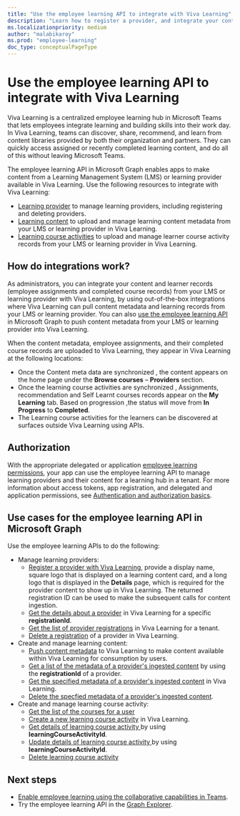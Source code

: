 ```yaml
---
title: "Use the employee learning API to integrate with Viva Learning"
description: "Learn how to register a provider, and integrate your content and learner records from your learning provider to Viva Learning."
ms.localizationpriority: medium
author: "malabikaroy"
ms.prod: "employee-learning"
doc_type: conceptualPageType
---
```


# Use the employee learning API to integrate with Viva Learning

Viva Learning is a centralized employee learning hub in Microsoft Teams that lets employees integrate learning and building skills into their work day. In Viva Learning, teams can discover, share, recommend, and learn from content libraries provided by both their organization and partners. They can quickly access assigned or recently completed learning content, and do all of this without leaving Microsoft Teams.

The employee learning API in Microsoft Graph enables apps to make content from a Learning Management System (LMS) or learning provider available in Viva Learning. Use the following resources to integrate with Viva Learning:

- [Learning provider](learningprovider.md) to manage learning providers, including registering and deleting providers.
- [Learning content](learningcontent.md) to upload and manage learning content metadata from your LMS or learning provider in Viva Learning.
- [Learning course activities](learningcourseactivity.md) to upload and manage learner course activity records from your LMS or learning provider in Viva Learning.


## How do integrations work?
As administrators, you can integrate your content and learner records (employee assignments and completed course records) from your LMS or learning provider with Viva Learning, by using out-of-the-box integrations where Viva Learning can pull content metadata and learning records from your LMS or learning provider. You can also [use the employee learning API](#use-cases-for-the-employee-learning-api-in-microsoft-graph) in Microsoft Graph to push content metadata from your LMS or learning provider into Viva Learning. 

When the content metadata, employee assignments, and their completed course records are uploaded to Viva Learning, they appear in Viva Learning at the following locations:
- Once the Content meta data are synchronized , the content appears on the home page under the **Browse courses** – **Providers** section.
- Once the learning course activities are synchronized , Assignments, recommendation and Self Learnt courses records appear on the **My Learning** tab. Based on progression ,the status will move from **In Progress** to **Completed**.
- The Learning course activities for the learners can be discovered at surfaces outside Viva Learning using APIs.

## Authorization
With the appropriate delegated or application [employee learning permissions](/graph/permissions-reference#employee-learning-permissions), your app can use the employee learning API to manage learning providers and their content for a learning hub in a tenant. For more information about access tokens, app registration, and delegated and application permissions, see [Authentication and authorization basics](/graph/auth/auth-concepts).

## Use cases for the employee learning API in Microsoft Graph
Use the employee learning APIs to do the following:
- Manage learning providers:
  - [Register a provider with Viva Learning](../api/employeeexperience-post-learningproviders.md), provide a display name, square logo that is displayed on a learning content card, and a long logo that is displayed in the **Details** page, which is required for the provider content to show up in Viva Learning. The returned registration ID can be used to make the subsequent calls for content ingestion.
  - [Get the details about a provider](../api/learningprovider-get.md) in Viva Learning for a specific **registrationId**.  
  - [Get the list of provider registrations](../api/employeeexperience-list-learningproviders.md) in Viva Learning for a tenant.
  - [Delete a registration](../api/employeeexperience-delete-learningproviders.md) of a provider in Viva Learning.
- Create and manage learning content:
  - [Push content metadata](../api/learningcontent-update.md) to Viva Learning to make content available within Viva Learning for consumption by users.  
  - [Get a list of the metadata of a provider's ingested content](../api/learningprovider-list-learningcontents.md) by using the **registrationId** of a provider.  
  - [Get the specified metadata of a provider's ingested content](../api/learningcontent-get.md) in Viva Learning.
  - [Delete the specfied metadata of a provider's ingested content](../api/learningprovider-delete-learningcontents.md).
 - Create and manage learning course activity:
   - [Get the list of the courses for a user](../api/learningcourseactivity-list.md)
   - [Create a new learning course activity](../api/employeeexperienceuser-post-learningcourseactivities.md) in Viva Learning.
   - [Get details of learning course activity ](../api/learningcourseactivity-get.md) by using **learningCourseActivityId**.
   - [Update details of learning course activity ](../api/learningcourseactivity-update.md) by using **learningCourseActivityId**.
   - [Delete learning course activity](../api/learningcourseactivity-delete.md)
   
## Next steps
- [Enable employee learning using the collaborative capabilities in Teams](/graph/teams-concept-overview#enable-employee-learning-using-the-collaborative-capabilities-in-teams).
- Try the employee learning API in the [Graph Explorer](https://developer.microsoft.com/graph/graph-explorer).
